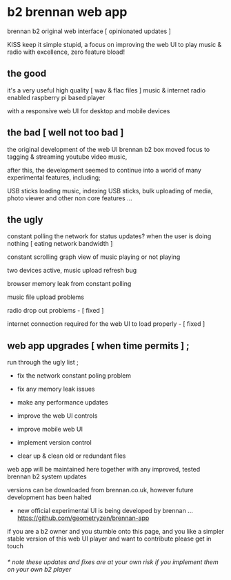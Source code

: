 # b2 brennan web app

brennan b2 original web interface [ opinionated updates ]

KISS keep it simple stupid, a focus on improving the web UI to play music & radio with excellence, zero feature bload!


## the good

it's a very useful high quality [ wav & flac files ] music & internet radio enabled raspberry pi based player

with a responsive web UI for desktop and mobile devices


## the bad [ well not too bad ]

the original development of the web UI brennan b2 box moved focus to tagging & streaming youtube video music,

after this, the development seemed to continue into a world of many experimental features, including;

USB sticks loading music, indexing USB sticks, bulk uploading of media, photo viewer and other non core features ...


## the ugly

constant polling the network for status updates? when the user is doing nothing [ eating network bandwidth ]

constant scrolling graph view of music playing or not playing

two devices active, music upload refresh bug

browser memory leak from constant polling

music file upload problems

radio drop out problems - [ fixed ]

internet connection required for the web UI to load properly - [ fixed ]


## web app upgrades [ when time permits ] ;

run through the ugly list ;

- fix the network constant poling problem

- fix any memory leak issues

- make any performance updates

- improve the web UI controls

- improve mobile web UI

- implement version control

- clear up & clean old or redundant files 

web app will be maintained here together with any improved, tested brennan b2 system updates 

versions can be downloaded from brennan.co.uk, however future development has been halted

* new official experimental UI is being developed by brennan ... https://github.com/geometryzen/brennan-app 

if you are a b2 owner and you stumble onto this page, and you like a simpler stable version of this web UI player and want to contribute please get in touch

###### * note these updates and fixes are at your own risk if you implement them on your own b2 player
